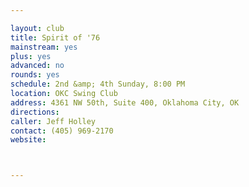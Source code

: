 ```yaml
---

layout: club
title: Spirit of '76
mainstream: yes
plus: yes
advanced: no
rounds: yes
schedule: 2nd &amp; 4th Sunday, 8:00 PM
location: OKC Swing Club
address: 4361 NW 50th, Suite 400, Oklahoma City, OK
directions: 
caller: Jeff Holley
contact: (405) 969-2170
website: 



---
```



